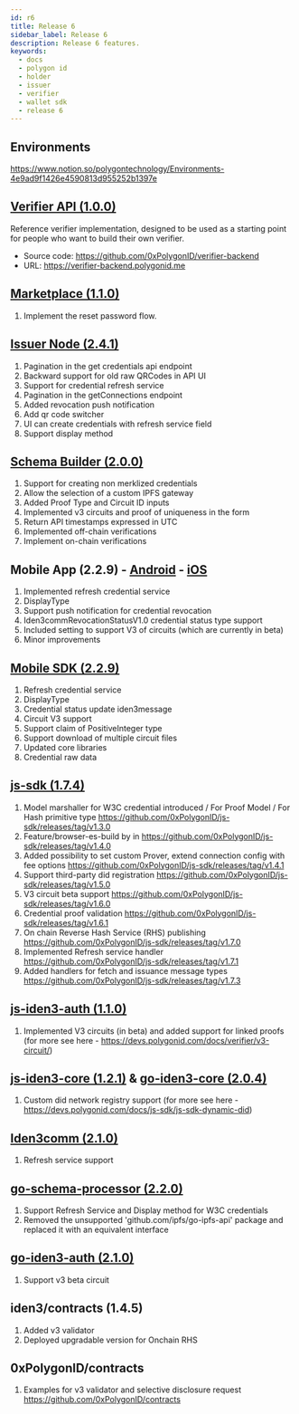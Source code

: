 ```yaml
---
id: r6
title: Release 6
sidebar_label: Release 6
description: Release 6 features.
keywords:
  - docs
  - polygon id
  - holder
  - issuer
  - verifier
  - wallet sdk
  - release 6
---
```


## Environments

https://www.notion.so/polygontechnology/Environments-4e9ad9f1426e4590813d955252b1397e

## [Verifier API (1.0.0)](https://github.com/0xPolygonID/verifier-backend/releases/tag/v1.0.0)

Reference verifier implementation, designed to be used as a starting point for people who want to build their own verifier.

- Source code: https://github.com/0xPolygonID/verifier-backend
- URL: https://verifier-backend.polygonid.me

## [Marketplace (1.1.0)](https://github.com/0xPolygonID/marketplace/releases/tag/v1.1.0)

1. Implement the reset password flow.

## [Issuer Node (2.4.1)](https://github.com/0xPolygonID/issuer-node/releases/tag/v2.4.1)

1. Pagination in the get credentials api endpoint
2. Backward support for old raw QRCodes in API UI
3. Support for credential refresh service
4. Pagination in the getConnections endpoint
5. Added revocation push notification
6. Add qr code switcher
7. UI can create credentials with refresh service field
8. Support display method

## [Schema Builder (2.0.0)](https://github.com/0xPolygonID/schema-builder/releases/tag/v2.0.0)

1. Support for creating non merklized credentials
2. Allow the selection of a custom IPFS gateway
3. Added Proof Type and Circuit ID inputs
4. Implemented v3 circuits and proof of uniqueness in the form
5. Return API timestamps expressed in UTC
6. Implemented off-chain verifications
7. Implement on-chain verifications

## Mobile App (2.2.9) - [Android](https://play.google.com/store/apps/details?id=com.polygonid.wallet) - [iOS](https://apps.apple.com/us/app/polygon-id/id1629870183)
 
1. Implemented refresh credential service
2. DisplayType
3. Support push notification for credential revocation
4. Iden3commRevocationStatusV1.0 credential status type support
5. Included setting to support V3 of circuits (which are currently in beta)
6. Minor improvements

## [Mobile SDK (2.2.9)](https://github.com/0xPolygonID/polygonid-flutter-sdk/releases/tag/v2.2.9)

1. Refresh credential service
2. DisplayType
3. Credential status update iden3message
4. Circuit V3 support
5. Support claim of PositiveInteger type
6. Support download of multiple circuit files
7. Updated core libraries
8. Credential raw data

## [js-sdk (1.7.4)](https://github.com/0xPolygonID/js-sdk/releases/tag/v1.7.4)

1. Model marshaller for W3C credential introduced / For Proof Model / For Hash primitive type https://github.com/0xPolygonID/js-sdk/releases/tag/v1.3.0
2. Feature/browser-es-build by in https://github.com/0xPolygonID/js-sdk/releases/tag/v1.4.0
3. Added possibility to set custom Prover, extend connection config with fee options https://github.com/0xPolygonID/js-sdk/releases/tag/v1.4.1
4. Support third-party did registration https://github.com/0xPolygonID/js-sdk/releases/tag/v1.5.0
5. V3 circuit beta support https://github.com/0xPolygonID/js-sdk/releases/tag/v1.6.0
6. Credential proof validation https://github.com/0xPolygonID/js-sdk/releases/tag/v1.6.1
7. On chain Reverse Hash Service (RHS) publishing https://github.com/0xPolygonID/js-sdk/releases/tag/v1.7.0
8. Implemented Refresh service handler https://github.com/0xPolygonID/js-sdk/releases/tag/v1.7.1
9. Added handlers for fetch and issuance message types https://github.com/0xPolygonID/js-sdk/releases/tag/v1.7.3

## [js-iden3-auth (1.1.0)](https://github.com/iden3/js-iden3-auth/releases/tag/v1.1.0)

1. Implemented V3 circuits (in beta) and added support for linked proofs (for more see here - https://devs.polygonid.com/docs/verifier/v3-circuit/)

## [js-iden3-core (1.2.1)](https://github.com/iden3/js-iden3-core/releases/tag/v1.2.1) & [go-iden3-core (2.0.4)](https://github.com/iden3/go-iden3-core/releases/tag/v2.0.4)

1. Custom did network registry support (for more see here - https://devs.polygonid.com/docs/js-sdk/js-sdk-dynamic-did)

## [Iden3comm (2.1.0)](https://github.com/iden3/iden3comm/releases/tag/v2.1.0)

1. Refresh service support

## [go-schema-processor (2.2.0)](https://github.com/iden3/go-schema-processor/releases/tag/v2.2.0)

1. Support Refresh Service and Display method for W3C credentials
2. Removed the unsupported 'github.com/ipfs/go-ipfs-api' package and replaced it with an equivalent interface

## [go-iden3-auth (2.1.0)](https://github.com/iden3/go-iden3-auth/releases/tag/v2.1.0)

1. Support v3 beta circuit

## iden3/contracts (1.4.5)

1. Added v3 validator
2. Deployed upgradable version for Onchain RHS

## 0xPolygonID/contracts

1. Examples for v3 validator and selective disclosure request https://github.com/0xPolygonID/contracts